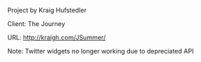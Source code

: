 Project by Kraig Hufstedler

Client: The Journey

URL: http://kraigh.com/JSummer/

Note: Twitter widgets no longer working due to depreciated API
